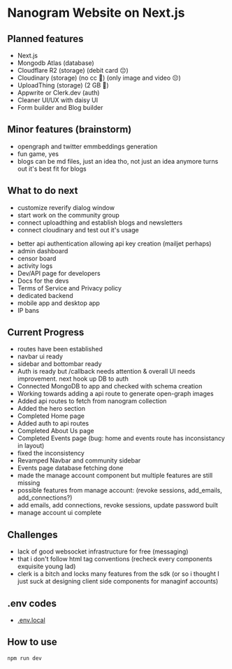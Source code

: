 # Nanogram Website on Next.js

## Planned features

- Next.js
- Mongodb Atlas (database)
- Cloudflare R2 (storage) (debit card 😔)
- Cloudinary (storage) (no cc 🤩) (only image and video 😔)
- UploadThing (storage) (2 GB 🤩)
- Appwrite or Clerk.dev (auth)
- Cleaner UI/UX with daisy UI
- Form builder and Blog builder

## Minor features (brainstorm)

- opengraph and twitter emmbeddings generation
- fun game, yes
- blogs can be md files, just an idea tho, not just an idea anymore turns out it's best fit for blogs

## What to do next

<!-- - api routes for events collection -->
<!-- - api logic for the entirity of events route -->
<!-- - fix the inconsistency in home and events route -->
- customize reverify dialog window
- start work on the community group
- connect uploadthing and establish blogs and newsletters
- connect cloudinary and test out it's usage
<!-- - Revamped Navbar and community sidebar -->
- better api authentication allowing api key creation (mailjet perhaps)
- admin dashboard
- censor board
- activity logs
- Dev/API page for developers
- Docs for the devs
- Terms of Service and Privacy policy
- dedicated backend
- mobile app and desktop app
- IP bans

## Current Progress

- routes have been established
- navbar ui ready
- sidebar and bottombar ready
- Auth is ready but /callback needs attention & overall UI needs improvement. next hook up DB to auth
- Connected MongoDB to app and checked with schema creation
- Working towards adding a api route to generate open-graph images
- Added api routes to fetch from nanogram collection
- Added the hero section
- Completed Home page
- Added auth to api routes
- Completed About Us page
- Completed Events page (bug: home and events route has inconsistancy in layout)
- fixed the inconsistency
- Revamped Navbar and community sidebar
- Events page database fetching done
- made the manage account component but multiple features are still missing
- possible features from manage account: (revoke sessions, add_emails, add_connections?)
- add emails, add connections, revoke sessions, update password built 
- manage account ui complete

## Challenges

- lack of good websocket infrastructure for free (messaging)
- that i don't follow html tag conventions (recheck every components exquisite young lad)
- clerk is a bitch and locks many features from the sdk (or so i thought I just suck at designing client side components for managinf accounts)

## .env codes

- [.env.local](https://gist.githubusercontent.com/Pramoda-S-R/25e2a6074970f20cfc2b34f48f3871af)

## How to use

```bash
npm run dev
```
